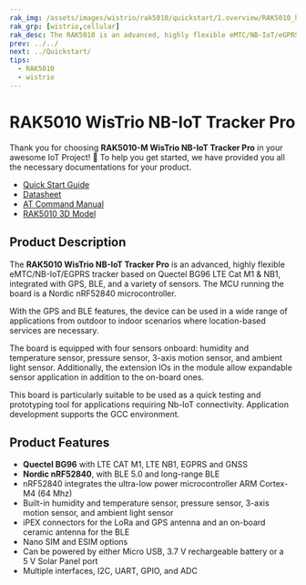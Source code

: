 ```yaml
--- 
rak_img: /assets/images/wistrio/rak5010/quickstart/1.overview/RAK5010_home.png
rak_grp: [wistrio,cellular]
rak_desc: The RAK5010 is an advanced, highly flexible eMTC/NB-IoT/eGPRS tracker based on Quectel BG96 LTE Cat M1&NB1, with an integrated with GPS, and BLE for outdoor and indoor applications. It also has built-in sensors such as temperature and humidity, motion, pressure, and light. The MCU running the board is a Nordic nRF52840 microcontroller.
prev: ../../
next: ../Quickstart/
tips:
  - RAK5010
  - wistrio
---
```


# RAK5010 WisTrio NB-IoT Tracker Pro

Thank you for choosing **RAK5010-M  WisTrio NB-IoT Tracker Pro** in your awesome IoT Project! 🎉 To help you get started, we have provided you all the necessary documentations for your product.

* [Quick Start Guide](../Quickstart/)
* [Datasheet](../Datasheet/)
* [AT Command Manual](../AT-Command-Manual/)
* [RAK5010 3D Model](https://downloads.rakwireless.com/3D_File/WisTrio/PWB-RAK5010.stp)


<!-- <rk-img
  src="/assets/images/wistrio/rak5010/quickstart/1.overview/sezihji5wsoxeb4ikcfk.jpg"
  width="50%"
  figure-number="1"
  caption="RAK5010 WisTrio NB-IoT Tracker Pro Product View"
/> -->

## Product Description

The **RAK5010 WisTrio NB-IoT Tracker Pro** is an advanced, highly flexible eMTC/NB-IoT/EGPRS tracker based on Quectel BG96 LTE Cat M1 & NB1, integrated with GPS, BLE, and a variety of sensors. The MCU running the board is a Nordic nRF52840 microcontroller.

With the GPS and BLE features, the device can be used in a wide range of applications from outdoor to indoor scenarios where location-based services are necessary.

The board is equipped with four sensors onboard: humidity and temperature sensor, pressure sensor, 3-axis motion sensor, and ambient light sensor. Additionally, the extension IOs in the module allow expandable sensor application in addition to the on-board ones.

This board is particularly suitable to be used as a quick testing and prototyping tool for applications requiring Nb-IoT connectivity. Application development supports the GCC environment.

<!-- <rk-btn
  src="/Product-Categories/WisTrio/RAK5010/Quickstart/"
  label="Get Started with RAK5010 WisTrio NB-IoT Tracker Pro"
/> -->

## Product Features

- **Quectel BG96** with LTE CAT M1, LTE NB1, EGPRS and GNSS
- **Nordic nRF52840**, with BLE 5.0 and long-range BLE
- nRF52840 integrates the ultra-low power microcontroller ARM Cortex-M4 (64&nbsp;Mhz)
- Built-in humidity and temperature sensor, pressure sensor, 3-axis motion sensor, and ambient light sensor
- iPEX connectors for the LoRa and GPS antenna and an on-board ceramic antenna for the BLE
- Nano SIM and ESIM options
- Can be powered by either Micro USB, 3.7&nbsp;V rechargeable battery or a 5&nbsp;V Solar Panel port
- Multiple interfaces, I2C, UART, GPIO, and ADC
